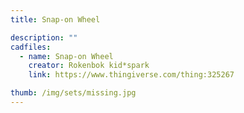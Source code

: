 ```yaml
---
title: Snap-on Wheel

description: ""
cadfiles:
  - name: Snap-on Wheel
    creator: Rokenbok kid*spark
    link: https://www.thingiverse.com/thing:325267

thumb: /img/sets/missing.jpg
---
```

